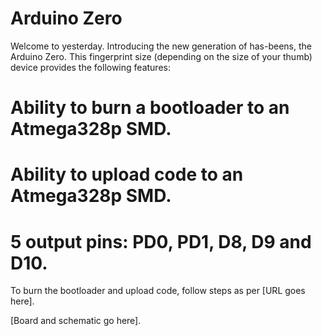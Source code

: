 Arduino Zero	
==============

Welcome to yesterday. Introducing the new generation of has-beens, the Arduino Zero. This fingerprint size (depending on the size of your thumb) device provides the following features:  

# Ability to burn a bootloader to an Atmega328p SMD.  
# Ability to upload code to an Atmega328p SMD.
# 5 output pins: PD0, PD1, D8, D9 and D10.  

To burn the bootloader and upload code, follow steps as per [URL goes here].  

[Board and schematic go here].